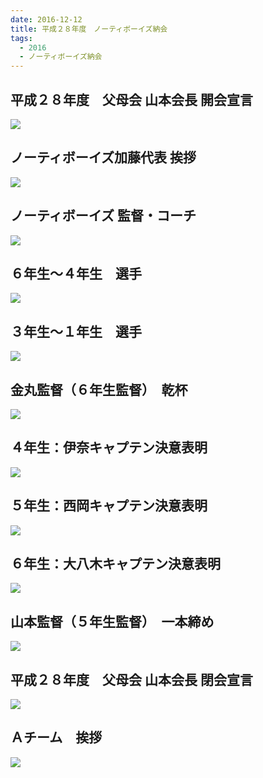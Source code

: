 ```yaml
---
date: 2016-12-12
title: 平成２８年度　ノーティボーイズ納会
tags:
  - 2016
  - ノーティボーイズ納会
---
```



## 平成２８年度　父母会 山本会長 開会宣言

![](/images/2016-12-12--01.jpg)

## ノーティボーイズ加藤代表 挨拶

![](/images/2016-12-12--02.jpg)

## ノーティボーイズ 監督・コーチ

![](/images/2016-12-12--03.jpg)

## ６年生～４年生　選手

![](/images/2016-12-12--04.jpg)

## ３年生～１年生　選手

![](/images/2016-12-12--05.jpg)

## 金丸監督（６年生監督）　乾杯

![](/images/2016-12-12--06.jpg)

## ４年生：伊奈キャプテン決意表明

![](/images/2016-12-12--07.jpg)

## ５年生：西岡キャプテン決意表明

![](/images/2016-12-12--08.jpg)

## ６年生：大八木キャプテン決意表明

![](/images/2016-12-12--09.jpg)

## 山本監督（５年生監督）　一本締め

![](/images/2016-12-12--10.jpg)

## 平成２８年度　父母会 山本会長 閉会宣言

![](/images/2016-12-12--11.jpg)

## Ａチーム　挨拶

![](/images/2016-12-12--12.jpg)
